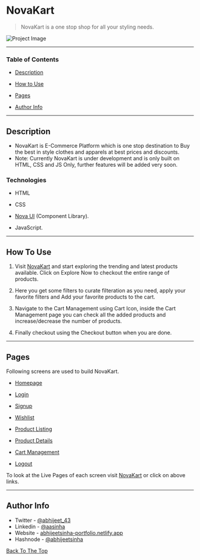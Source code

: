 # NovaKart

> NovaKart is a one stop shop for all your styling needs.

![Project Image](/images/novakart.gif)

---

### Table of Contents

- [Description](#description)

- [How to Use](#how-to-use)

- [Pages](#pages)

- [Author Info](#author-info)

---

## Description

- NovaKart is E-Commerce Platform which is one stop destination to Buy the best in style clothes and apparels at best prices and discounts.
- Note: Currently NovaKart is under development and is only built on HTML, CSS and JS Only, further features will be added very soon.

### Technologies

- HTML

- CSS

- [Nova UI](https://nova-ui.netlify.app/) (Component Library).

- JavaScript.

---

## How To Use

1.  Visit [NovaKart](https://novakart.netlify.app/) and start exploring the trending and latest products available. Click on Explore Now to checkout the entire range of products.

2.  Here you get some filters to curate filteration as you need, apply your favorite filters and Add your favorite products to the cart.

3.  Navigate to the Cart Management using Cart Icon, inside the Cart Management page you can check all the added products and increase/decrease the number of products.

4.  Finally checkout using the Checkout button when you are done.

---

## Pages

Following screens are used to build NovaKart.

- [Homepage](https://novakart.netlify.app/pages/landing-page/landing-page.html)

- [Login](https://novakart.netlify.app/pages/authentication/login.html)

- [Signup](https://novakart.netlify.app/pages/authentication/signup.html)

- [Wishlist](https://novakart.netlify.app/pages/wishlist/wishlist.html)

- [Product Listing](https://novakart.netlify.app/pages/all-products/all-products.html)

- [Product Details](https://novakart.netlify.app/pages/product-details/product-details.html)

- [Cart Management](https://novakart.netlify.app/pages/cart/cart.html)

- [Logout](https://novakart.netlify.app/pages/authentication/logout.html)

To look at the Live Pages of each screen visit [NovaKart](https://novakart.netlify.app) or click on above links.

---

## Author Info

- Twitter - [@abhijeet_43](https://twitter.com/abhijeet_43)
- Linkedin - [@aasinha](https://www.linkedin.com/in/aasinha/)
- Website - [abhijeetsinha-portfolio.netlify.app](https://abhijeetsinha-portfolio.netlify.app/)
- Hashnode - [@abhijeetsinha](https://abhijeetsinha.hashnode.dev/)

[Back To The Top](#novakart)
